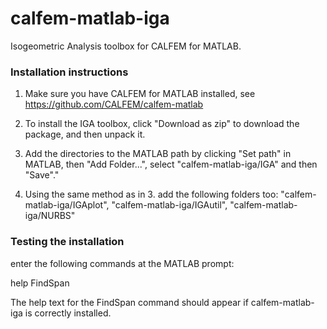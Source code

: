 # calfem-matlab-iga
Isogeometric Analysis toolbox for CALFEM for MATLAB.

### Installation instructions

1. Make sure you have CALFEM for MATLAB installed, see https://github.com/CALFEM/calfem-matlab

2. To install the IGA toolbox, click "Download as zip" to download the package, and then unpack it. 

3. Add the directories to the MATLAB path by clicking "Set path" in MATLAB, then "Add Folder...", select "calfem-matlab-iga/IGA" and then "Save"." 

4. Using the same method as in 3. add the following folders too: "calfem-matlab-iga/IGAplot", "calfem-matlab-iga/IGAutil", "calfem-matlab-iga/NURBS"


### Testing the installation

enter the following commands at the MATLAB prompt:

help FindSpan

The help text for the FindSpan command should appear if calfem-matlab-iga is correctly 
installed.
